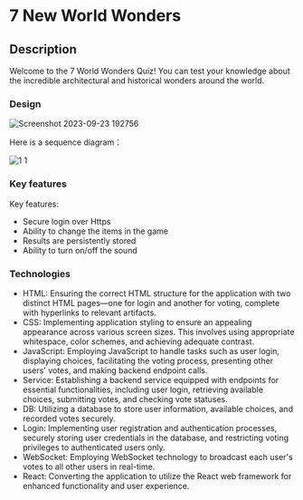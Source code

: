 # 7 New World Wonders

## Description


Welcome to the 7 World Wonders Quiz! You can test your knowledge about the incredible architectural and historical wonders around the world.
### Design
![Screenshot 2023-09-23 192756](https://github.com/ao6gk4au4a83/startup/assets/108373757/03dc78be-6f5c-4c9d-8357-1257563b5278)

Here is a sequence diagram：

![1 1](https://github.com/ao6gk4au4a83/startup/assets/108373757/3f7a10b6-9ef7-4511-b87a-cf6caf80a1dd)

### Key features

Key features: 
- Secure login over Https 
- Ability to change the items in the game
- Results are persistently stored
- Ability to turn on/off the sound
### Technologies

- HTML: Ensuring the correct HTML structure for the application with two distinct HTML pages—one for login and another for voting, complete with hyperlinks to relevant artifacts.
- CSS: Implementing application styling to ensure an appealing appearance across various screen sizes. This involves using appropriate whitespace, color schemes, and achieving adequate contrast.
- JavaScript: Employing JavaScript to handle tasks such as user login, displaying choices, facilitating the voting process, presenting other users' votes, and making backend endpoint calls.
- Service: Establishing a backend service equipped with endpoints for essential functionalities, including user login, retrieving available choices, submitting votes, and checking vote statuses.
- DB: Utilizing a database to store user information, available choices, and recorded votes securely.
- Login: Implementing user registration and authentication processes, securely storing user credentials in the database, and restricting voting privileges to authenticated users only.
- WebSocket: Employing WebSocket technology to broadcast each user's votes to all other users in real-time.
- React: Converting the application to utilize the React web framework for enhanced functionality and user experience.
